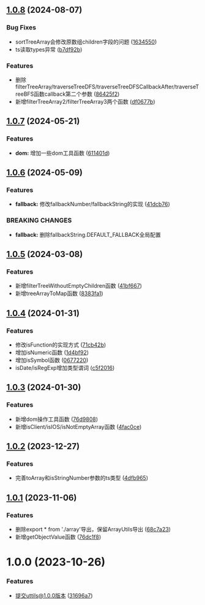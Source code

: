 

## [1.0.8](https://github.com/fangwenzheng88/utils/compare/v1.0.7...v1.0.8) (2024-08-07)


### Bug Fixes

* sortTreeArray会修改原数组children字段的问题 ([1634550](https://github.com/fangwenzheng88/utils/commit/16345507500561d798dcd2bb4826803025854b79))
* ts读取types异常 ([b7df92b](https://github.com/fangwenzheng88/utils/commit/b7df92b3a2b2f41846364d65047ec8ac59395758))


### Features

* 删除filterTreeArray/traverseTreeDFS/traverseTreeDFSCallbackAfter/traverseTreeBFS函数callback第二个参数 ([86425f2](https://github.com/fangwenzheng88/utils/commit/86425f28f8784390296921926b7f91c23bf7cfa9))
* 新增filterTreeArray2/filterTreeArray3两个函数 ([df0677b](https://github.com/fangwenzheng88/utils/commit/df0677b53e9e271a99358e63a70ea676f44cd4d3))

## [1.0.7](https://github.com/fangwenzheng88/utils/compare/v1.0.6...v1.0.7) (2024-05-21)


### Features

* **dom:** 增加一些dom工具函数 ([611401d](https://github.com/fangwenzheng88/utils/commit/611401dec3896d4ec4527a7b17eb469293c74f70))

## [1.0.6](https://github.com/fangwenzheng88/utils/compare/v1.0.5...v1.0.6) (2024-05-09)


### Features

* **fallback:** 修改fallbackNumber/fallbackString的实现 ([41dcb76](https://github.com/fangwenzheng88/utils/commit/41dcb766d97306ab71a435f7765391a06817a484))


### BREAKING CHANGES

* **fallback:** 删除fallbackString.DEFAULT_FALLBACK全局配置

## [1.0.5](https://github.com/fangwenzheng88/utils/compare/v1.0.4...v1.0.5) (2024-03-08)


### Features

* 新增filterTreeWithoutEmptyChildren函数 ([41bf667](https://github.com/fangwenzheng88/utils/commit/41bf6673b82a5580df3a23e8cf39765a56fd508a))
* 新增treeArrayToMap函数 ([8383fa1](https://github.com/fangwenzheng88/utils/commit/8383fa15c96d99e15af6ee756d0c275188895e7a))

## [1.0.4](https://github.com/fangwenzheng88/utils/compare/v1.0.3...v1.0.4) (2024-01-31)


### Features

* 修改isFunction的实现方式 ([71cb42b](https://github.com/fangwenzheng88/utils/commit/71cb42b975cdbe68a5c82645525f6d55434bf78a))
* 增加isNumeric函数 ([1d4bf92](https://github.com/fangwenzheng88/utils/commit/1d4bf9229268f678d6c8f7e022442f7c64218cda))
* 增加isSymbol函数 ([0677220](https://github.com/fangwenzheng88/utils/commit/067722099d50aa31276eedcab28281e3a379d040))
* isDate/isRegExp增加类型谓词 ([c5f2016](https://github.com/fangwenzheng88/utils/commit/c5f20169e0464c5f9e607d30b34618c6d156b4e2))

## [1.0.3](https://github.com/fangwenzheng88/utils/compare/v1.0.2...v1.0.3) (2024-01-30)


### Features

* 新增dom操作工具函数 ([76d9808](https://github.com/fangwenzheng88/utils/commit/76d9808fca28924b3f91741ff1ebda4f7e64726b))
* 新增isClient/isIOS/isNotEmptyArray函数 ([4fac0ce](https://github.com/fangwenzheng88/utils/commit/4fac0ce6d0b35093a68047ee8a058dd6ad2b78c4))

## [1.0.2](https://github.com/fangwenzheng88/utils/compare/v1.0.1...v1.0.2) (2023-12-27)


### Features

* 完善toArray和isStringNumber参数的ts类型 ([4dfb965](https://github.com/fangwenzheng88/utils/commit/4dfb9653e47ae693b7ea2c01358091a723df45c2))

## [1.0.1](https://github.com/fangwenzheng88/utils/compare/v1.0.0...v1.0.1) (2023-11-06)


### Features

* 删除export * from './array'导出，保留ArrayUtils导出 ([68c7a23](https://github.com/fangwenzheng88/utils/commit/68c7a2362c670855dd5f80bfe91fd2df001caec4))
* 新增getObjectValue函数 ([76dc1f8](https://github.com/fangwenzheng88/utils/commit/76dc1f8d70d448842566a0751f44cc2bc3e568e6))

# 1.0.0 (2023-10-26)

### Features

- 提交uttils@1.0.0版本 ([31696a7](https://github.com/fangwenzheng88/utils/commit/31696a7647aaec4236f4df6eb5a6fad99e6cd4ec))